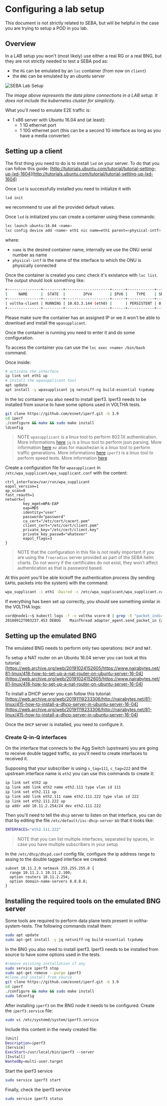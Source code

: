 # Configuring a lab setup

This document is not strictly related to SEBA, but will be helpful in the case you are trying to
setup a POD in you lab.

## Overview

In a LAB setup you won't (most likely) use either a real RG or a real BNG, but they are not
strictly needed to test a SEBA pod as:

- the `RG` can be emulated by an `lxc` container (from now on `client`)
- the `BNG` can be emulated by an ubuntu server

![SEBA Lab Setup](../../images/seba_lab_setup.png)

_The image above represents the data plane connections in a LAB setup. It does not include the kubernetes cluster for simplicity._

What you'll need to emulate E2E traffic is:

- 1 x86 server with Ubuntu 16.04 and (at least):
    - 1 1G ethernet port
    - 1 10G ethernet port (this can be a second 1G interface as long as you have a media converter)

## Setting up a client

The first thing you need to do is to install `lxd` on your server. To do that you can follow
this guide: [http://tutorials.ubuntu.com/tutorial/tutorial-setting-up-lxd-1604](http://tutorials.ubuntu.com/tutorial/tutorial-setting-up-lxd-1604)

Once `lxd` is successfully installed you need to initialize it with 
```bash
lxd init
```
we recommend to use all the provided default values.

Once `lxd` is initialized you can create a container using these commands:

```bash
lxc launch ubuntu:16.04 <name>
lxc config device add <name> eth1 nic name=eth1 parent=<physical-intf> nictype=physical
```

where:

- `name` is the desired container name, internally we use the ONU serial number as name
- `physical-intf` is the name of the interface to which the ONU is physically connected

Once the container is created you canc check it's existance with `lxc list`.
The output should look something like:
```bash
+---------------+---------+--------------------+------+------------+-----------+
|     NAME      |  STATE  |        IPV4        | IPV6 |    TYPE    | SNAPSHOTS |
+---------------+---------+--------------------+------+------------+-----------+
| voltha-client | RUNNING | 10.63.3.144 (eth0) |      | PERSISTENT | 0         |
+---------------+---------+--------------------+------+------------+-----------+
```
Please make sure the container has an assigned IP or we it won't be able to download and install the `wpasupplicant`.

Once the container is running you need to enter it and do some configuration.

To access the container you can use the `lxc exec <name> /bin/bash` command.

Once inside:

```bash
# activate the interface
ip link set eth1 up
# install the wpasupplicant tool
apt update
apt install -y wpasupplicant jq netsniff-ng build-essential tcpdump
```
In the lxc container you also need to install iperf3. Iperf3 needs to be installed from source to have some
options used in VOLTHA tests.
```bash
git clone https://github.com/esnet/iperf.git -b 3.9
cd iperf
./configure && make && sudo make install
ldconfig
```

> NOTE `wpasupplicant` is a linux tool to perform 802.1X authentication. More informations [here](https://help.ubuntu.com/community/WifiDocs/WPAHowTo)
> `jq` is a linux tool to perform json parsing. More information [here](https://stedolan.github.io/jq/)
> `mz` alias for maushezan is a linux tool to perform traffic generations. More informations [here](https://man7.org/linux/man-pages/man8/mausezahn.8.html)
> `iperf3` is a linux tool to perform speed tests. More information [here](https://iperf.fr/)

Create a configuration file for `wpasupplicant` in `/etc/wpa_supplicant/wpa_supplicant.conf` with the content:

```text
ctrl_interface=/var/run/wpa_supplicant
eapol_version=1
ap_scan=0
fast_reauth=1
network={
        key_mgmt=WPA-EAP
        eap=MD5
        identity="user"
        password="password"
        ca_cert="/etc/cert/cacert.pem"
        client_cert="/etc/cert/client.pem"
        private_key="/etc/cert/client.key"
        private_key_passwd="whatever"
        eapol_flags=3
} 
```

> NOTE that the configuration in this file is not really important if you are using the `freeradius` server provided
> as part of the SEBA helm charts. Do not worry if the certificates do not exist, they won't affect authentication as
> that is password based.

At this point you'll be able kickoff the authentication process (by sending `EAPOL` packets into the system) with the command:

```bash
wpa_supplicant -i eth1 -Dwired -c /etc/wpa_supplicant/wpa_supplicant.conf
```

If everything has been set up correctly, you should see something similar in the VOLTHA logs:

```bash
cord@node1:~$ kubectl logs -f -n voltha vcore-0 | grep -E "packet_indication|packet-in" | grep 888e
20180912T003237.453 DEBUG    MainThread adapter_agent.send_packet_in {adapter_name: openolt, logical_port_no: 16, logical_device_id: 000100000a5a0097, packet: 0180c200000390e2ba82fa8281000ffb888e01000009020100090175736572000000000000000000000000000000000000000000000000000000000000000000, event: send-packet-in, instance_id: compose_voltha_1_1536712228, vcore_id: 0001}
```

## Setting up the emulated BNG

The emulated BNG needs to perform only two operations: `DHCP` and `NAT`.

To setup a NAT router on an Ubuntu 16.04 server you can look at this tutorial: [https://web.archive.org/web/20191024152605/https://www.nairabytes.net/81-linux/418-how-to-set-up-a-nat-router-on-ubuntu-server-16-04](https://web.archive.org/web/20191024152605/https://www.nairabytes.net/81-linux/418-how-to-set-up-a-nat-router-on-ubuntu-server-16-04)

To install a DHCP server you can follow this tutorial: [https://web.archive.org/web/20191119233306/http://nairabytes.net/81-linux/415-how-to-install-a-dhcp-server-in-ubuntu-server-16-04](https://web.archive.org/web/20191119233306/http://nairabytes.net/81-linux/415-how-to-install-a-dhcp-server-in-ubuntu-server-16-04)

Once the `DHCP` server is installed, you need to configure it.

### Create Q-in-Q interfaces

On the interface that connects to the Agg Switch (upstream) you are going to receive double tagged traffic,
so you'll need to create interfaces to received it.

Supposing that your subscriber is using `s_tag=111`, `c_tag=222` and the upstream interface name is `eth2`
you can use this commands to create it:

```bash
ip link set eth2 up
ip link add link eth2 name eth2.111 type vlan id 111
ip link set eth2.111 up
ip link add link eth2.111 name eth2.111.222 type vlan id 222
ip link set eth2.111.222 up
ip addr add 10.11.2.254/24 dev eth2.111.222
```
Then you'll need to tell the `dhcp` server to listen on that interface, you can do that by editing
the file `/etc/default/isc-dhcp-server` so that it looks like:

```bash
INTERFACES="eth2.111.222"
```

> NOTE that you can list multiple interfaces, separated by spaces, in case you have multiple subscribers in your setup

In the `/etc/dhcp/dhcpd.conf` config file, configure the ip address range to assing to the double tagged interface
we created:

```text
subnet 10.11.2.0 netmask 255.255.255.0 {
  range 10.11.2.1 10.11.2.100;
  option routers 10.11.2.254;
  option domain-name-servers 8.8.8.8;
}
```

## Installing the required tools on the emulated BNG server

Some tools are required to perform data plane tests present in voltha-system-tests.
The following commands install them:
```bash
sudo apt update
sudo apt-get install -y jq netsniff-ng build-essential tcpdump
```
In the BNG you also need to install iperf3. Iperf3 needs to be installed from source to have some
options used in the tests.
```bash
#remove existing installation if any
sudo service iperf3 stop
sudo apt-get remove --purge iperf3
#Clone and install from source
git clone https://github.com/esnet/iperf.git -b 3.9
cd iperf
./configure && make && sudo make install
sudo ldconfig
```
After installing `iperf3` on the BNG node it needs to be configured.
Create the `iperf3.service` file:
```bash
sudo vi /etc/systemd/system/iperf3.service
```
Include this content in the newly created file:
```bash
[Unit]
Description=iperf3
[Service]
ExecStart=/usr/local/bin/iperf3 --server
[Install]
WantedBy=multi-user.target
```
Start the iperf3 service
```bash
sudo service iperf3 start
```
Finally, check the iperf3 service
```bash
sudo service iperf3 status
```



